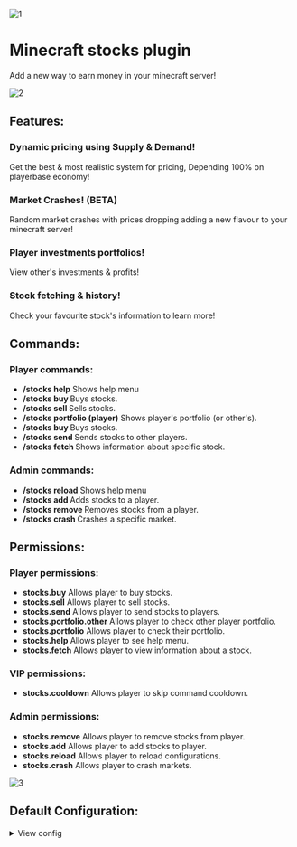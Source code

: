 ![1](https://github.com/user-attachments/assets/6d20fa57-c4bf-48ab-8655-c62205f366c5)

# Minecraft stocks plugin
Add a new way to earn money in your minecraft server!

![2](https://github.com/user-attachments/assets/1821ce8d-0845-436f-8557-686a4e46508e)

## Features:

### Dynamic pricing using Supply & Demand!
Get the best & most realistic system for pricing, Depending 100% on playerbase economy!

### Market Crashes! (BETA)
Random market crashes with prices dropping adding a new flavour to your minecraft server!

### Player investments portfolios!
View other's investments & profits!

### Stock fetching & history!
Check your favourite stock's information to learn more!

## Commands:

### Player commands:
- **/stocks help** Shows help menu
- **/stocks buy <stock> <amount>** Buys stocks.
- **/stocks sell <stock> <amount>** Sells stocks.
- **/stocks portfolio (player)** Shows player's portfolio (or other's).
- **/stocks buy <stock> <amount>** Buys stocks.
- **/stocks send <player> <stock> <amount>** Sends stocks to other players.
- **/stocks fetch <stock>** Shows information about specific stock.

### Admin commands:
- **/stocks reload** Shows help menu
- **/stocks add <player> <stock> <amount>** Adds stocks to a player.
- **/stocks remove <player> <stock> <amount>** Removes stocks from a player.
- **/stocks crash <stock>** Crashes a specific market.

## Permissions:
  
### Player permissions:
- **stocks.buy** Allows player to buy stocks.
- **stocks.sell** Allows player to sell stocks.
- **stocks.send** Allows player to send stocks to players.
- **stocks.portfolio.other** Allows player to check other player portfolio.
- **stocks.portfolio** Allows player to check their portfolio.
- **stocks.help** Allows player to see help menu.
- **stocks.fetch** Allows player to view information about a stock. 

### VIP permissions:
- **stocks.cooldown** Allows player to skip command cooldown.

### Admin permissions:
- **stocks.remove** Allows player to remove stocks from player.
- **stocks.add** Allows player to add stocks to player.
- **stocks.reload** Allows player to reload configurations.
- **stocks.crash** Allows player to crash markets.

![3](https://github.com/user-attachments/assets/11293086-10c4-404e-bd00-2cb7fb67ecf3)

## Default Configuration:
<details>
  <summary>View config</summary>
  
  ```yaml
  # CryptoFrenzy Plugin Configuration

player:
  cooldown:
    # Shall cooldown be enabled? Default: true
    # Advice: Enable the cooldown to avoid a lot of database requests and better performance.
    enabled: true
    # Time for cooldown in seconds (if enabled) Default: 5 seconds.
    time: 5

# How frequent should the database update in minutes (Price history only, Don't set below 30 for best performance.)
DatabaseUpdateFrequency: 30
## The stock database is only used to fetch for history like price before 1hr, 24hrs, 7ds and not anything extra.


economy:
  #Tax to get from player for each share, 1 is 1% / Default: 1
  tax-rate: 1
  #Amount to deduct from player's balance for every transaction (leave 0 to disable):
  market-fee: 2

Events:
  #Randomly crash the market every few days
  market-crash:
    enabled: true
    # minimum % for a market to go down
    min-rate: 10
    # maximum % for a market to go down
    max-rate: 25

Stocks:
  #Make sure to have all stock shortnames in uppercase!

  #format:

  #stock:
    #stock-name: "Stock"
    #description: "Default description"
    #price: 10000
    #max-shares: 10
    #market-shares: 100000

  CFZ:
    currency-name: "CryptoFrenzy coin"
    description: "A basic coin."
    #Starting price for one stock
    price: 100
    #Max shares owned by a single player
    max-shares: 100
    #Shares circulating in the market
    market-shares: 10000
  SVR:
    currency-name: "Server Coin"
    description: "Server's own stocks."
    #Starting price for one stock
    price: 120
    #Max shares owned by a single player
    max-shares: 100
    #Shares circulating in the market
    market-shares: 10000
  MINC:
    currency-name: "Minecraft coin"
    description: "Minecraft's coins."
    #Starting price for one stock
    price: 60
    #Max shares owned by a single player
    max-shares: 100
    #Shares circulating in the market
    market-shares: 10000
  ```
  
</details>
